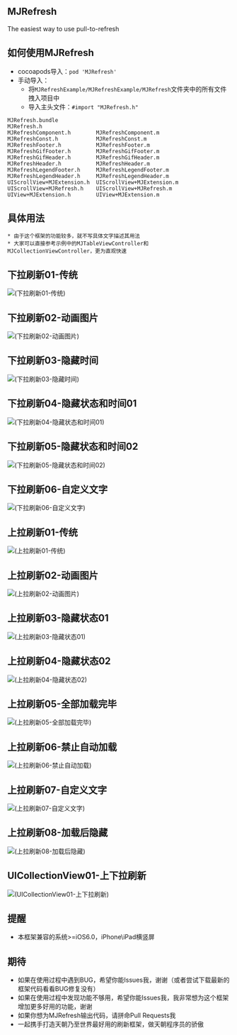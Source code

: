 ## MJRefresh
The easiest way to use pull-to-refresh

## 如何使用MJRefresh
* cocoapods导入：`pod 'MJRefresh'`
* 手动导入：
    * 将`MJRefreshExample/MJRefreshExample/MJRefresh`文件夹中的所有文件拽入项目中
    * 导入主头文件：`#import "MJRefresh.h"`
```objc
MJRefresh.bundle
MJRefresh.h
MJRefreshComponent.h        MJRefreshComponent.m
MJRefreshConst.h            MJRefreshConst.m
MJRefreshFooter.h           MJRefreshFooter.m
MJRefreshGifFooter.h        MJRefreshGifFooter.m
MJRefreshGifHeader.h        MJRefreshGifHeader.m
MJRefreshHeader.h           MJRefreshHeader.m
MJRefreshLegendFooter.h     MJRefreshLegendFooter.m
MJRefreshLegendHeader.h     MJRefreshLegendHeader.m
UIScrollView+MJExtension.h  UIScrollView+MJExtension.m
UIScrollView+MJRefresh.h    UIScrollView+MJRefresh.m
UIView+MJExtension.h        UIView+MJExtension.m
```

## 具体用法
```objc
* 由于这个框架的功能较多，就不写具体文字描述其用法
* 大家可以直接参考示例中的MJTableViewController和MJCollectionViewController，更为直观快速
```
 
## 下拉刷新01-传统
![(下拉刷新01-传统)](http://images.cnitblog.com/blog2015/497279/201503/061058415392353.gif)
 
## 下拉刷新02-动画图片
![(下拉刷新02-动画图片)](http://images.cnitblog.com/blog2015/497279/201503/061058471802342.gif)
 
## 下拉刷新03-隐藏时间
![(下拉刷新03-隐藏时间)](http://images.cnitblog.com/blog2015/497279/201503/061058524778760.gif)
 
## 下拉刷新04-隐藏状态和时间01
![(下拉刷新04-隐藏状态和时间01)](http://images.cnitblog.com/blog2015/497279/201503/061058576024893.gif)
 
## 下拉刷新05-隐藏状态和时间02
![(下拉刷新05-隐藏状态和时间02)](http://images.cnitblog.com/blog2015/497279/201503/061059030865069.gif)
 
## 下拉刷新06-自定义文字
![(下拉刷新06-自定义文字)](http://images.cnitblog.com/blog2015/497279/201503/061059084149730.gif)
 
## 上拉刷新01-传统
![(上拉刷新01-传统)](http://images.cnitblog.com/blog2015/497279/201503/061101472745361.gif)
 
## 上拉刷新02-动画图片
![(上拉刷新02-动画图片)](http://images.cnitblog.com/blog2015/497279/201503/061056372743988.gif)
 
## 上拉刷新03-隐藏状态01
![(上拉刷新03-隐藏状态01)](http://images.cnitblog.com/blog2015/497279/201503/061102028365517.gif)
 
## 上拉刷新04-隐藏状态02
![(上拉刷新04-隐藏状态02)](http://images.cnitblog.com/blog2015/497279/201503/061058093525085.gif)
 
## 上拉刷新05-全部加载完毕
![(上拉刷新05-全部加载完毕)](http://images.cnitblog.com/blog2015/497279/201503/061058172117420.gif)
 
## 上拉刷新06-禁止自动加载
![(上拉刷新06-禁止自动加载)](http://images.cnitblog.com/blog2015/497279/201503/061058237119539.gif)
 
## 上拉刷新07-自定义文字
![(上拉刷新07-自定义文字)](http://images.cnitblog.com/blog2015/497279/201503/061058299618115.gif)
 
## 上拉刷新08-加载后隐藏
![(上拉刷新08-加载后隐藏)](http://images.cnitblog.com/blog2015/497279/201503/061058360395406.gif)
 
## UICollectionView01-上下拉刷新
![(UICollectionView01-上下拉刷新)](http://images.cnitblog.com/blog2015/497279/201503/061103282897223.gif)


## 提醒
* 本框架兼容的系统>=iOS6.0，iPhone\iPad横竖屏

## 期待
* 如果在使用过程中遇到BUG，希望你能Issues我，谢谢（或者尝试下载最新的框架代码看看BUG修复没有）
* 如果在使用过程中发现功能不够用，希望你能Issues我，我非常想为这个框架增加更多好用的功能，谢谢
* 如果你想为MJRefresh输出代码，请拼命Pull Requests我
* 一起携手打造天朝乃至世界最好用的刷新框架，做天朝程序员的骄傲
